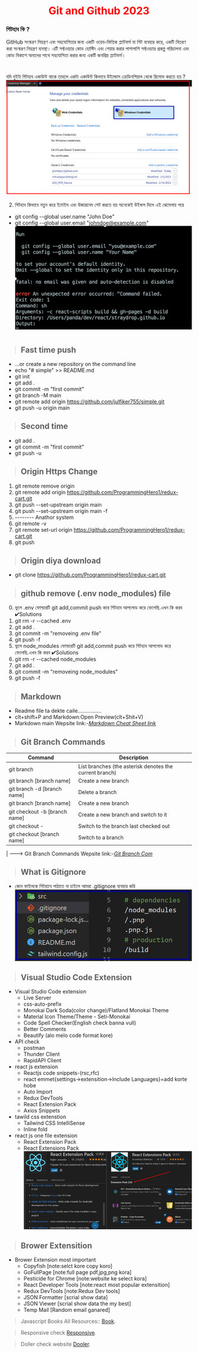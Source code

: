 <p>
 <h1 style="color:red;" align="center">Git and Github 2023</h1>
</p>


### **গিটহাব কি ?**
GitHub সংস্করণ নিয়ন্ত্রণ এবং সহযোগিতার জন্য একটি ওয়েব-ভিত্তিক প্ল্যাটফর্ম যা গিট ব্যবহার করে, একটি বিতরণ করা সংস্করণ নিয়ন্ত্রণ ব্যবস্থা। এটি সফ্টওয়্যার কোড হোস্টিং এবং শেয়ার করার পাশাপাশি সফ্টওয়্যার প্রকল্প পরিচালনা এবং কোড বিকাশে অন্যদের সাথে সহযোগিতা করার জন্য একটি জনপ্রিয় প্ল্যাটফর্ম।
#


যদি  দুইটা  গিটহাব  একাউন্ট  থাকে  তাহলে  একটা  একাউন্ট  কিভাবে  উইন্ডোস ক্রেডিনশিয়াল থেকে  রিমোভ করতে হয় ?
![alt text](123.png)

2. গিটহাব  কিভাবে  নতুন  করে  ইমেইল  এবং  উজারনেম সেট  করতে  হয়  অনেকেই  উইন্ডস দিলে  এই  ঝেমেলায়  পরে 
 - git config --global user.name "John Doe"
 - git config --global user.email "johndoe@example.com"
 ![alt text](1234.png)

#
> ## **Fast time push**
- …or create a new repository on the command line
- echo "# simple" >> README.md
- git init
- git add .
- git commit -m "first commit"
- git branch -M main
- git remote add origin https://github.com/julfiker755/simple.git
- git push -u origin main
> ## **Second time** 
- git add .
- git commit -m "first commit"
- git push -u

> ## **Origin Https Change**
1. git remote remove origin
2. git remote add origin https://github.com/ProgrammingHero1/redux-cart.git
3. git push --set-upstream origin main
4. git push --set-upstream origin main -f
5. -------- Anathor system
6. git remote -v
7. git remote set-url origin https://github.com/ProgrammingHero1/redux-cart.git
8. git push

> ## **Origin diya download**
- git clone https://github.com/ProgrammingHero1/redux-cart.git

> ## github remove (.env node_modules) file
0. ভুলে .env ফোল্ডারটি git add,commit push করে  গিটহাব  আপলোড করে ফেলেছি.এখন কি করব ✔Solutions
1. git rm -r --cached .env
2. git add .
3. git commit -m "removeing .env file"
4. git push -f
0. ভুলে node_modules ফোল্ডারটি git add,commit push করে  গিটহাব  আপলোড করে ফেলেছি.এখন কি করব ✔Solutions
1. git rm -r --cached node_modules
2. git add .
3. git commit -m "removeing node_modules"
4. git push -f


> ## Markdown
- Readme file ta dekte caile…………….
- clt+shift+P and Markdown:Open Preview(clt+Shit+V)
- Markdown main Wepsite link:-*[Markdown Cheat Sheet link](https://www.markdownguide.org/cheat-sheet/#overview)*
> ## Git Branch Commands
| Command | Description |
| ----------- | ------------ |
| git branch | List branches (the asterisk denotes the current branch) |
| git branch [branch name] | Create a new branch |
| git branch -d [branch name]| Delete a branch |
| git branch [branch name] | Create a new branch |
| git checkout -b [branch name] | Create a new branch and switch to it |
| git checkout - | Switch to the branch last checked out |
| git checkout [branch name] | Switch to a branch |
|
---> Git Branch Commands Wepsite link:-*[Git Branch Com](https://github.com/joshnh/Git-Commands)*
> ## What is Gitignore
- কোন ফাইলকে গিটহাবে পাঠাতে না  চাইলে আমরা .gitignore  ব্যবহার করি
![alt text](12345.png)
> ## Visual Studio Code Extension
- Visual Studio Code extension
  - Live Server
  - css-auto-prefix
  - Monokai Dark Soda(color change)/Flatland Monokai Theme
  - Material Icon Theme/Theme - Seti-Monokai
  - Code Spell Checker(English check banna vull)
  - Better Comments
  - Beautify (alo melo code format kore)
- API check
  - postman
  - Thunder Client
  - RapidAPI Client
- react js extension
  - Reactjs code snippets-(rsc,rfc)
  - react emmet{settings->extensition->Include Languages}=add korte hobe
  - Auto Import
  - Redux DevTools
  - React Extension Pack
  - Axios Snippets
- tawild css extenstion
  - Tailwind CSS IntelliSense
  - Inline fold
- react js one file extension
  - React Extension Pack
  - React Extensions Pack
 ![alt text](11.png)
> ## Brower Extensition
- Brower Extension most important
  - Copyfish [note:selct kore copy koro]
  - GoFullPage [note:full page pdf,jpg,png kora]
  - Pesticide for Chrome [note:website ke select kora]
  - React Developer Tools  [note:react most popular extensition]
  - Redux DevTools  [note:Redux Dev tools]
  - JSON Formatter [scrial show data]
  - JSON Viewer [scrial show data the my best]
  - Temp Mail [Random email ganared]
  
> Javascript Books All Resources:: [Book](https://with.zonayed.me).

> Responsive check [Responsive](https://ui.dev/amiresponsive).

> Doller check  website [Dooler](https://www.taptapsend.com/?dl=1).
